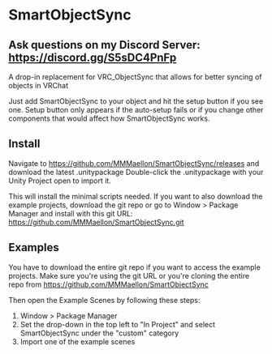 # SmartObjectSync

## Ask questions on my Discord Server: <https://discord.gg/S5sDC4PnFp>

A drop-in replacement for VRC_ObjectSync that allows for better syncing of objects in VRChat

Just add SmartObjectSync to your object and hit the setup button if you see one. Setup button only appears if the auto-setup fails or if you change other components that would affect how SmartObjectSync works.

## Install

Navigate to <https://github.com/MMMaellon/SmartObjectSync/releases> and download the latest .unitypackage
Double-click the .unitypackage with your Unity Project open to import it.

This will install the minimal scripts needed.
If you want to also download the example projects, download the git repo or go to Window > Package Manager and install with this git URL: <https://github.com/MMMaellon/SmartObjectSync.git>

## Examples

You have to download the entire git repo if you want to access the example projects. Make sure you're using the git URL or you're cloning the entire repo from <https://github.com/MMMaellon/SmartObjectSync>

Then open the Example Scenes by following these steps:

1) Window > Package Manager
2) Set the drop-down in the top left to "In Project" and select SmartObjectSync under the "custom" category
3) Import one of the example scenes
